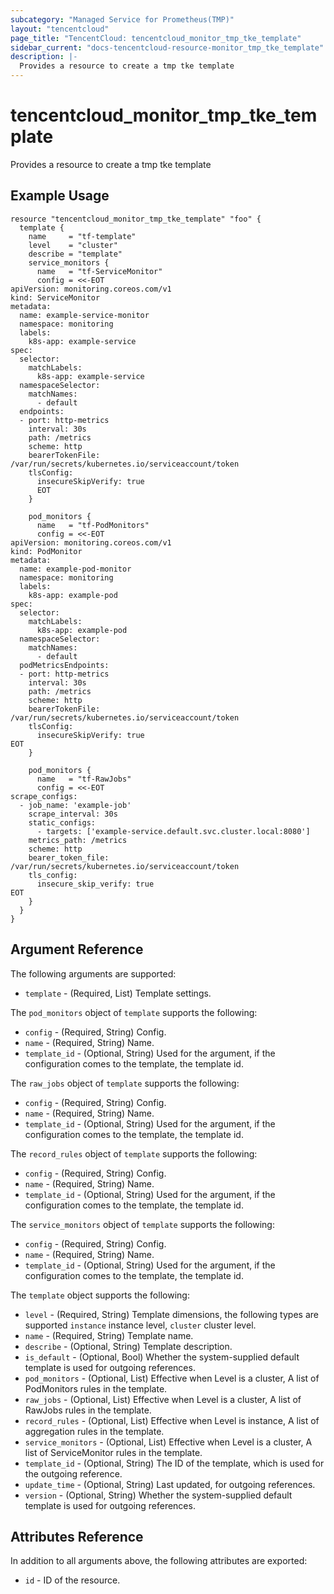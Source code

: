```yaml
---
subcategory: "Managed Service for Prometheus(TMP)"
layout: "tencentcloud"
page_title: "TencentCloud: tencentcloud_monitor_tmp_tke_template"
sidebar_current: "docs-tencentcloud-resource-monitor_tmp_tke_template"
description: |-
  Provides a resource to create a tmp tke template
---
```


# tencentcloud_monitor_tmp_tke_template

Provides a resource to create a tmp tke template

## Example Usage

```hcl
resource "tencentcloud_monitor_tmp_tke_template" "foo" {
  template {
    name     = "tf-template"
    level    = "cluster"
    describe = "template"
    service_monitors {
      name   = "tf-ServiceMonitor"
      config = <<-EOT
apiVersion: monitoring.coreos.com/v1
kind: ServiceMonitor
metadata:
  name: example-service-monitor
  namespace: monitoring
  labels:
    k8s-app: example-service
spec:
  selector:
    matchLabels:
      k8s-app: example-service
  namespaceSelector:
    matchNames:
      - default
  endpoints:
  - port: http-metrics
    interval: 30s
    path: /metrics
    scheme: http
    bearerTokenFile: /var/run/secrets/kubernetes.io/serviceaccount/token
    tlsConfig:
      insecureSkipVerify: true
      EOT
    }

    pod_monitors {
      name   = "tf-PodMonitors"
      config = <<-EOT
apiVersion: monitoring.coreos.com/v1
kind: PodMonitor
metadata:
  name: example-pod-monitor
  namespace: monitoring
  labels:
    k8s-app: example-pod
spec:
  selector:
    matchLabels:
      k8s-app: example-pod
  namespaceSelector:
    matchNames:
      - default
  podMetricsEndpoints:
  - port: http-metrics
    interval: 30s
    path: /metrics
    scheme: http
    bearerTokenFile: /var/run/secrets/kubernetes.io/serviceaccount/token
    tlsConfig:
      insecureSkipVerify: true
EOT
    }

    pod_monitors {
      name   = "tf-RawJobs"
      config = <<-EOT
scrape_configs:
  - job_name: 'example-job'
    scrape_interval: 30s
    static_configs:
      - targets: ['example-service.default.svc.cluster.local:8080']
    metrics_path: /metrics
    scheme: http
    bearer_token_file: /var/run/secrets/kubernetes.io/serviceaccount/token
    tls_config:
      insecure_skip_verify: true
EOT
    }
  }
}
```

## Argument Reference

The following arguments are supported:

* `template` - (Required, List) Template settings.

The `pod_monitors` object of `template` supports the following:

* `config` - (Required, String) Config.
* `name` - (Required, String) Name.
* `template_id` - (Optional, String) Used for the argument, if the configuration comes to the template, the template id.

The `raw_jobs` object of `template` supports the following:

* `config` - (Required, String) Config.
* `name` - (Required, String) Name.
* `template_id` - (Optional, String) Used for the argument, if the configuration comes to the template, the template id.

The `record_rules` object of `template` supports the following:

* `config` - (Required, String) Config.
* `name` - (Required, String) Name.
* `template_id` - (Optional, String) Used for the argument, if the configuration comes to the template, the template id.

The `service_monitors` object of `template` supports the following:

* `config` - (Required, String) Config.
* `name` - (Required, String) Name.
* `template_id` - (Optional, String) Used for the argument, if the configuration comes to the template, the template id.

The `template` object supports the following:

* `level` - (Required, String) Template dimensions, the following types are supported `instance` instance level, `cluster` cluster level.
* `name` - (Required, String) Template name.
* `describe` - (Optional, String) Template description.
* `is_default` - (Optional, Bool) Whether the system-supplied default template is used for outgoing references.
* `pod_monitors` - (Optional, List) Effective when Level is a cluster, A list of PodMonitors rules in the template.
* `raw_jobs` - (Optional, List) Effective when Level is a cluster, A list of RawJobs rules in the template.
* `record_rules` - (Optional, List) Effective when Level is instance, A list of aggregation rules in the template.
* `service_monitors` - (Optional, List) Effective when Level is a cluster, A list of ServiceMonitor rules in the template.
* `template_id` - (Optional, String) The ID of the template, which is used for the outgoing reference.
* `update_time` - (Optional, String) Last updated, for outgoing references.
* `version` - (Optional, String) Whether the system-supplied default template is used for outgoing references.

## Attributes Reference

In addition to all arguments above, the following attributes are exported:

* `id` - ID of the resource.




